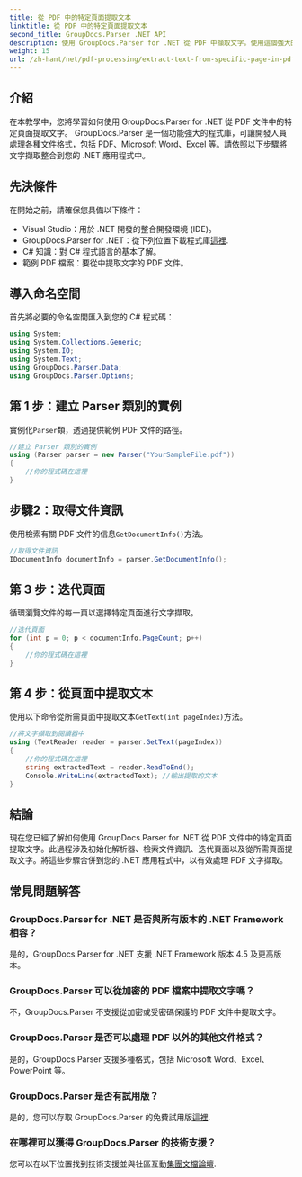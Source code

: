 ```yaml
---
title: 從 PDF 中的特定頁面提取文本
linktitle: 從 PDF 中的特定頁面提取文本
second_title: GroupDocs.Parser .NET API
description: 使用 GroupDocs.Parser for .NET 從 PDF 中擷取文字。使用這個強大的庫輕鬆檢索特定頁面內容。
weight: 15
url: /zh-hant/net/pdf-processing/extract-text-from-specific-page-in-pdf/
---
```

## 介紹
在本教學中，您將學習如何使用 GroupDocs.Parser for .NET 從 PDF 文件中的特定頁面提取文字。 GroupDocs.Parser 是一個功能強大的程式庫，可讓開發人員處理各種文件格式，包括 PDF、Microsoft Word、Excel 等。請依照以下步驟將文字擷取整合到您的 .NET 應用程式中。
## 先決條件
在開始之前，請確保您具備以下條件：
- Visual Studio：用於 .NET 開發的整合開發環境 (IDE)。
-  GroupDocs.Parser for .NET：從下列位置下載程式庫[這裡](https://releases.groupdocs.com/parser/net/).
- C# 知識：對 C# 程式語言的基本了解。
- 範例 PDF 檔案：要從中提取文字的 PDF 文件。

## 導入命名空間
首先將必要的命名空間匯入到您的 C# 程式碼：
```csharp
using System;
using System.Collections.Generic;
using System.IO;
using System.Text;
using GroupDocs.Parser.Data;
using GroupDocs.Parser.Options;
```
## 第 1 步：建立 Parser 類別的實例
實例化`Parser`類，透過提供範例 PDF 文件的路徑。
```csharp
//建立 Parser 類別的實例
using (Parser parser = new Parser("YourSampleFile.pdf"))
{
    //你的程式碼在這裡
}
```
## 步驟2：取得文件資訊
使用檢索有關 PDF 文件的信息`GetDocumentInfo()`方法。
```csharp
//取得文件資訊
IDocumentInfo documentInfo = parser.GetDocumentInfo();
```
## 第 3 步：迭代頁面
循環瀏覽文件的每一頁以選擇特定頁面進行文字擷取。
```csharp
//迭代頁面
for (int p = 0; p < documentInfo.PageCount; p++)
{
    //你的程式碼在這裡
}
```
## 第 4 步：從頁面中提取文本
使用以下命令從所需頁面中提取文本`GetText(int pageIndex)`方法。
```csharp
//將文字擷取到閱讀器中
using (TextReader reader = parser.GetText(pageIndex))
{
    //你的程式碼在這裡
    string extractedText = reader.ReadToEnd();
    Console.WriteLine(extractedText); //輸出提取的文本
}
```

## 結論
現在您已經了解如何使用 GroupDocs.Parser for .NET 從 PDF 文件中的特定頁面提取文字。此過程涉及初始化解析器、檢索文件資訊、迭代頁面以及從所需頁面提取文字。將這些步驟合併到您的 .NET 應用程式中，以有效處理 PDF 文字擷取。

## 常見問題解答
### GroupDocs.Parser for .NET 是否與所有版本的 .NET Framework 相容？
是的，GroupDocs.Parser for .NET 支援 .NET Framework 版本 4.5 及更高版本。
### GroupDocs.Parser 可以從加密的 PDF 檔案中提取文字嗎？
不，GroupDocs.Parser 不支援從加密或受密碼保護的 PDF 文件中提取文字。
### GroupDocs.Parser 是否可以處理 PDF 以外的其他文件格式？
是的，GroupDocs.Parser 支援多種格式，包括 Microsoft Word、Excel、PowerPoint 等。
### GroupDocs.Parser 是否有試用版？
是的，您可以存取 GroupDocs.Parser 的免費試用版[這裡](https://releases.groupdocs.com/).
### 在哪裡可以獲得 GroupDocs.Parser 的技術支援？
您可以在以下位置找到技術支援並與社區互動[集團文檔論壇](https://forum.groupdocs.com/c/parser/17).